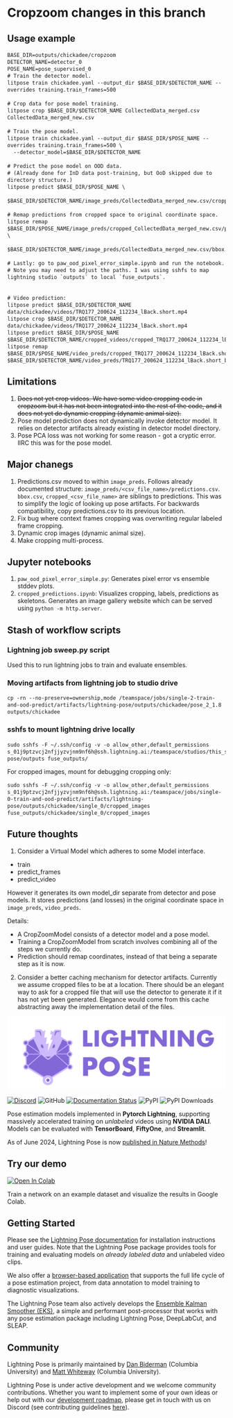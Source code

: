 # Cropzoom changes in this branch

## Usage example
```shell
BASE_DIR=outputs/chickadee/cropzoom
DETECTOR_NAME=detector_0
POSE_NAME=pose_supervised_0
# Train the detector model.
litpose train chickadee.yaml --output_dir $BASE_DIR/$DETECTOR_NAME --overrides training.train_frames=500

# Crop data for pose model training.
litpose crop $BASE_DIR/$DETECTOR_NAME CollectedData_merged.csv CollectedData_merged_new.csv

# Train the pose model. 
litpose train chickadee.yaml --output_dir $BASE_DIR/$POSE_NAME --overrides training.train_frames=500 \
  --detector_model=$BASE_DIR/$DETECTOR_NAME

# Predict the pose model on OOD data.
# (Already done for InD data post-training, but OoD skipped due to directory structure.) 
litpose predict $BASE_DIR/$POSE_NAME \
  $BASE_DIR/$DETECTOR_NAME/image_preds/CollectedData_merged_new.csv/cropped_CollectedData_merged_new.csv

# Remap predictions from cropped space to original coordinate space.
litpose remap $BASE_DIR/$POSE_NAME/image_preds/cropped_CollectedData_merged_new.csv/predictions.csv \
  $BASE_DIR/$DETECTOR_NAME/image_preds/CollectedData_merged_new.csv/bbox.csv

# Lastly: go to paw_ood_pixel_error_simple.ipynb and run the notebook.
# Note you may need to adjust the paths. I was using sshfs to map lightning studio `outputs` to local `fuse_outputs`.


# Video prediction:
litpose predict $BASE_DIR/$DETECTOR_NAME data/chickadee/videos/TRQ177_200624_112234_lBack.short.mp4
litpose crop $BASE_DIR/$DETECTOR_NAME data/chickadee/videos/TRQ177_200624_112234_lBack.short.mp4
litpose predict $BASE_DIR/$POSE_NAME $BASE_DIR/$DETECTOR_NAME/cropped_videos/cropped_TRQ177_200624_112234_lBack.short.mp4
litpose remap $BASE_DIR/$POSE_NAME/video_preds/cropped_TRQ177_200624_112234_lBack.short.csv $BASE_DIR/$DETECTOR_NAME/video_preds/TRQ177_200624_112234_lBack.short_bbox.csv

```

## Limitations

1. ~~Does not yet crop videos. We have some video cropping code in cropzoom but it has not been
   integrated into the rest of the code, and it does not yet do dynamic cropping (dynamic animal size).~~
2. Pose model prediction does not dynamically invoke detector model. It relies on detector artifacts
   already existing in detector model directory.
3. Pose PCA loss was not working for some reason - got a cryptic error. IIRC this was for the pose model.
   
## Major chanegs

1. Predictions.csv moved to within `image_preds`. Follows already documented structure:
   `image_preds/<csv_file_name>/predictions.csv`. `bbox.csv`, `cropped_<csv_file_name>` are
   siblings to predictions. This was to simplify the logic of looking up pose artifacts.
   For backwards compatibility, copy predictions.csv to its previous location.
2. Fix bug where context frames cropping was overwriting regular labeled frame cropping.
2. Dynamic crop images (dynamic animal size).
3. Make cropping multi-process.

## Jupyter notebooks

1. `paw_ood_pixel_error_simple.py`: Generates pixel error vs ensemble stddev plots. 
2. `cropped_predictions.ipynb`: Visualizes cropping, labels, predictions as skeletons.
   Generates an image gallery website which can be served using `python -m http.server`.

## Stash of workflow scripts

### Lightning job sweep.py script

Used this to run lightning jobs to train and evaluate ensembles. 

### Moving artifacts from lightning job to studio drive

```
cp -rn --no-preserve=ownership,mode /teamspace/jobs/single-2-train-and-ood-predict/artifacts/lightning-pose/outputs/chickadee/pose_2_1.8  outputs/chickadee
```

### sshfs to mount lightning drive locally

```
sudo sshfs -F ~/.ssh/config -v -o allow_other,default_permissions s_01j9ptzvcj2nfjjyzvjnm9nf6h@ssh.lightning.ai:/teamspace/studios/this_studio/lightning-pose/outputs fuse_outputs/
```

For cropped images, mount for debugging cropping only:
```
sudo sshfs -F ~/.ssh/config -v -o allow_other,default_permissions s_01j9ptzvcj2nfjjyzvjnm9nf6h@ssh.lightning.ai:/teamspace/jobs/single-0-train-and-ood-predict/artifacts/lightning-pose/outputs/chickadee/single_0/cropped_images fuse_outputs/chickadee/single_0/cropped_images
```

## Future thoughts

1. Consider a Virtual Model which adheres to some Model interface. 
* train
* predict_frames
* predict_video

However it generates its own model_dir separate from detector
and pose models. It stores predictions (and losses) in the original
coordinate space in `image_preds`, `video_preds`.

Details:
* A CropZoomModel consists of a detector model and a pose model.
* Training a CropZoomModel from scratch involves combining all of the
  steps we currently do.
* Prediction should remap coordinates, instead of that being a separate step
  as it is now.

2. Consider a better caching mechanism for detector artifacts.
Currently we assume cropped files to be at a location. There
should be an elegant way to ask for a cropped file that will
use the detector to generate it if it has not yet been generated.
Elegance would come from this cache abstracting away the implementation
detail of the files.



![](https://github.com/danbider/lightning-pose/raw/main/docs/images/LightningPose_horizontal_light.png)

[![Discord](https://img.shields.io/discord/1103381776895856720)](https://discord.gg/tDUPdRj4BM)
![GitHub](https://img.shields.io/github/license/danbider/lightning-pose)
[![Documentation Status](https://readthedocs.org/projects/lightning-pose/badge/?version=latest)](https://lightning-pose.readthedocs.io/en/latest/?badge=latest)
![PyPI](https://img.shields.io/pypi/v/lightning-pose)
![PyPI Downloads](https://static.pepy.tech/badge/lightning-pose/week)


Pose estimation models implemented in **Pytorch Lightning**, supporting massively accelerated training on _unlabeled_ videos using **NVIDIA DALI**. 
Models can be evaluated with **TensorBoard**, **FiftyOne**, and **Streamlit**.

As of June 2024, Lightning Pose is now [published in Nature Methods](https://rdcu.be/dLP3z)!

## Try our demo

[![Open In Colab](https://colab.research.google.com/assets/colab-badge.svg)](https://colab.research.google.com/github/danbider/lightning-pose/blob/main/scripts/litpose_training_demo.ipynb)

Train a network on an example dataset and visualize the results in Google Colab.

## Getting Started
Please see the [Lightning Pose documentation](https://lightning-pose.readthedocs.io/) 
for installation instructions and user guides.
Note that the Lightning Pose package provides tools for training and evaluating models on 
_already labeled data_ and unlabeled video clips. 

We also offer a [browser-based application](https://github.com/Lightning-Universe/Pose-app) that 
supports the full life cycle of a pose estimation project, from data annotation to model training 
to diagnostic visualizations.

The Lightning Pose team also actively develops the 
[Ensemble Kalman Smoother (EKS)](https://github.com/paninski-lab/eks), 
a simple and performant post-processor that works with any pose estimation package including 
Lightning Pose, DeepLabCut, and SLEAP.

## Community

Lightning Pose is primarily maintained by 
[Dan Biderman](https://dan-biderman.netlify.app) (Columbia University) 
and 
[Matt Whiteway](https://themattinthehatt.github.io/) (Columbia University). 

Lightning Pose is under active development and we welcome community contributions.
Whether you want to implement some of your own ideas or help out with our [development roadmap](docs/roadmap.md), please get in touch with us on Discord (see contributing guidelines [here](CONTRIBUTING.md)). 
